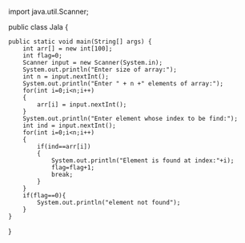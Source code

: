 import java.util.Scanner;


public class Jala {

	public static void main(String[] args) {
		int arr[] = new int[100];
		int flag=0;
		Scanner input = new Scanner(System.in);
		System.out.println("Enter size of array:");
		int n = input.nextInt();
		System.out.println("Enter " + n +" elements of array:");
		for(int i=0;i<n;i++)
		{
			arr[i] = input.nextInt();
		}
		System.out.println("Enter element whose index to be find:");
		int ind = input.nextInt();
		for(int i=0;i<n;i++)
		{
			if(ind==arr[i])
			{
				System.out.println("Element is found at index:"+i);
				flag=flag+1;
				break;
			}
		}
		if(flag==0){
			System.out.println("element not found");
		}
	}
}
